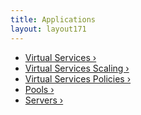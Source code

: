 ```yaml
---
title: Applications
layout: layout171
---
```

* <a href="/docs/17.1/configuration-guide/applications/virtual-services/">Virtual Services ›</a>
* <a href="/docs/17.1/configuration-guide/applications/vs-scaling/">Virtual Services Scaling ›</a>
* <a href="/docs/17.1/configuration-guide/applications/vs-policies/">Virtual Services Policies ›</a>
* <a href="/docs/17.1/configuration-guide/applications/pools/">Pools ›</a>
* <a href="/docs/17.1/configuration-guide/applications/servers/">Servers ›</a>  